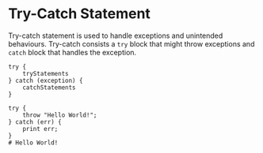# Try-Catch Statement

Try-catch statement is used to handle exceptions and unintended behaviours. Try-catch consists a `try` block that might throw exceptions and `catch` block that handles the exception.

```title="Syntax"
try {
    tryStatements
} catch (exception) {
    catchStatements
}
```

```title="Example"
try {
    throw "Hello World!";
} catch (err) {
    print err;
}
# Hello World!
```

